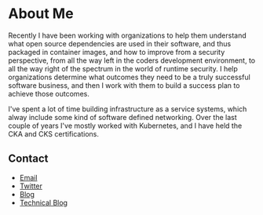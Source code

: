 # About Me

Recently I have been working with organizations to help them understand what open source dependencies are used in their software, and thus packaged in container images, and how to improve from a security perspective, from all the way left in the coders development environment, to all the way right of the spectrum in the world of runtime security. I help organizations determine what outcomes they need to be a truly successful software business, and then I work with them to build a success plan to achieve those outcomes. 

I've spent a lot of time building infrastructure as a service systems, which alway include some kind of software defined networking. Over the last couple of years I've mostly worked with Kubernetes, and I have held the CKA and CKS certifications.

## Contact

* [Email](mailto:curtis@serverascode.com)
* [Twitter](https://twitter.com/ccollicutt)
* [Blog](https://collicutt.net)
* [Technical Blog](https://serverascode.com)
